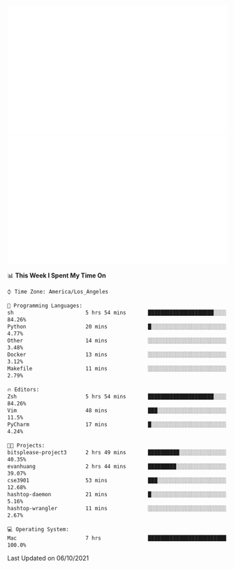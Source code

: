 <a href="https://github.com/jstrieb/github-stats">
 
![](https://github.com/evanhuang117/github-stats/blob/master/generated/overview.svg)
![](https://github.com/evanhuang117/github-stats/blob/master/generated/languages.svg)

</a>

<!--START_SECTION:waka-->
📊 **This Week I Spent My Time On** 

```text
⌚︎ Time Zone: America/Los_Angeles

💬 Programming Languages: 
sh                       5 hrs 54 mins       █████████████████████░░░░   84.26% 
Python                   20 mins             █░░░░░░░░░░░░░░░░░░░░░░░░   4.77% 
Other                    14 mins             ░░░░░░░░░░░░░░░░░░░░░░░░░   3.48% 
Docker                   13 mins             ░░░░░░░░░░░░░░░░░░░░░░░░░   3.12% 
Makefile                 11 mins             ░░░░░░░░░░░░░░░░░░░░░░░░░   2.79%

🔥 Editors: 
Zsh                      5 hrs 54 mins       █████████████████████░░░░   84.26% 
Vim                      48 mins             ███░░░░░░░░░░░░░░░░░░░░░░   11.5% 
PyCharm                  17 mins             █░░░░░░░░░░░░░░░░░░░░░░░░   4.24%

🐱‍💻 Projects: 
bitsplease-project3      2 hrs 49 mins       ██████████░░░░░░░░░░░░░░░   40.35% 
evanhuang                2 hrs 44 mins       █████████░░░░░░░░░░░░░░░░   39.07% 
cse3901                  53 mins             ███░░░░░░░░░░░░░░░░░░░░░░   12.68% 
hashtop-daemon           21 mins             █░░░░░░░░░░░░░░░░░░░░░░░░   5.16% 
hashtop-wrangler         11 mins             ░░░░░░░░░░░░░░░░░░░░░░░░░   2.67%

💻 Operating System: 
Mac                      7 hrs               █████████████████████████   100.0%

```


 Last Updated on 06/10/2021
<!--END_SECTION:waka-->
